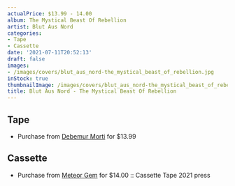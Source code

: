 ```yaml
---
actualPrice: $13.99 - 14.00
album: The Mystical Beast Of Rebellion
artist: Blut Aus Nord
categories:
- Tape
- Cassette
date: '2021-07-11T20:52:13'
draft: false
images:
- /images/covers/blut_aus_nord-the_mystical_beast_of_rebellion.jpg
inStock: true
thumbnailImage: /images/covers/blut_aus_nord-the_mystical_beast_of_rebellion-thumb.jpg
title: Blut Aus Nord - The Mystical Beast Of Rebellion
---
```


## Tape
* Purchase from [Debemur Morti](https://debemurmorti.aisamerch.com/item/99596) for $13.99
## Cassette
* Purchase from [Meteor Gem](https://meteor-gem.com/products/blut-aus-nord-the-mystical-beast-of-rebellion-cassette) for $14.00 :: Cassette Tape 2021 press
